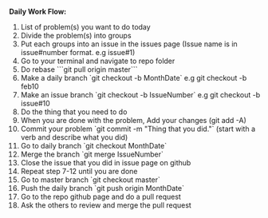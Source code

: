 <b>Daily Work Flow:</b>

<ol>
  <li> List of problem(s) you want to do today</li>
  <li>Divide the problem(s) into groups</li>
  <li>Put each groups into an issue in the issues page (Issue name is in issue#number format. e.g issue#1)</li>
  <li>Go to your terminal and navigate to repo folder</li>
  <li>Do rebase ```git pull origin master```</li>
  <li>Make a daily branch `git checkout -b MonthDate` e.g git checkout -b feb10</li>
  <li>Make an issue branch `git checkout -b IssueNumber` e.g git checkout -b issue#10</li>
  <li>Do the thing that you need to do</li>
  <li>When you are done with the problem, Add your changes (git add -A)</li>
  <li>Commit your problem `git commit -m "Thing that you did."` (start with a verb and describe what you did)</li>
  <li>Go to daily branch `git checkout MonthDate`</li>
  <li>Merge the branch `git merge IssueNumber`</li>
  <li>Close the issue that you did in issue page on github</li>
  <li>Repeat step 7-12 until you are done</li>
  <li>Go to master branch `git checkout master`</li>
  <li>Push the daily branch `git push origin MonthDate`</li>
  <li>Go to the repo github page and do a pull request</li>
  <li>Ask the others to review and merge the pull request</li>
</ol>
